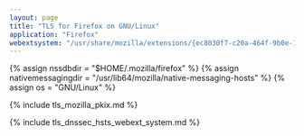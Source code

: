 ```yaml
---
layout: page
title: "TLS for Firefox on GNU/Linux"
application: "Firefox"
webextsystem: "/usr/share/mozilla/extensions/{ec8030f7-c20a-464f-9b0e-13a3a9e97384}"
---
```


{% assign nssdbdir = "$HOME/.mozilla/firefox" %}
{% assign nativemessagingdir = "/usr/lib64/mozilla/native-messaging-hosts" %}
{% assign os = "GNU/Linux" %}

{% include tls_mozilla_pkix.md %}

{% include tls_dnssec_hsts_webext_system.md %}
